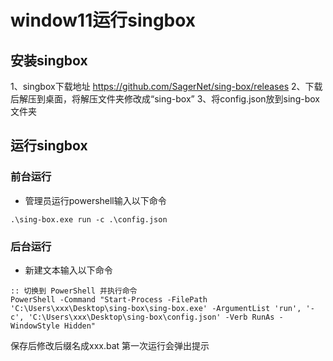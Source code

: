 # window11运行singbox

## 安装singbox
1、singbox下载地址
https://github.com/SagerNet/sing-box/releases
2、下载后解压到桌面，将解压文件夹修改成“sing-box”
3、将config.json放到sing-box文件夹

## 运行singbox
### 前台运行
- 管理员运行powershell输入以下命令
```
.\sing-box.exe run -c .\config.json
```
### 后台运行
- 新建文本输入以下命令
```
:: 切换到 PowerShell 并执行命令
PowerShell -Command "Start-Process -FilePath 'C:\Users\xxx\Desktop\sing-box\sing-box.exe' -ArgumentList 'run', '-c', 'C:\Users\xxx\Desktop\sing-box\config.json' -Verb RunAs -WindowStyle Hidden"
```
保存后修改后缀名成xxx.bat
第一次运行会弹出提示
